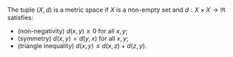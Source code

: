 The tuple $(X,d)$ is a metric space if $X$ is a non-empty set and $d:X\times X\to\Re$ satisfies: 
- (non-negativity) $d(x,y)\geq 0$ for all $x,y$; 
- (symmetry) $d(x,y) = d(y,x)$ for all $x,y$; 
- (triangle inequality) $d(x,y) \leq d(x,z) + d(z,y)$. 

